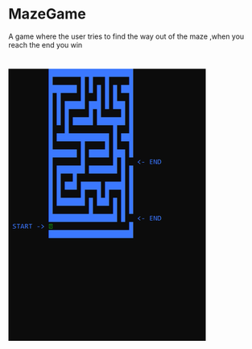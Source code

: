 # MazeGame
A game where the user tries to find the way out of the maze 
,when you reach the end you win
#
![Maze output](CaptureMaze.PNG?raw=true "Title")
